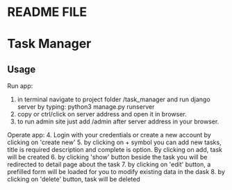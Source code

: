 # README FILE

# Task Manager

## Usage

Run app:
1. in terminal navigate to project folder /task_manager and run django server by typing: python3 manage.py runserver
2. copy or ctrl/click on server address and open it in browser.
3. to run admin site just add /admin after server address in your browser.

Operate app:
4. Login with your credentials or create a new account by clicking on 'create new'
5. by clicking on + symbol you can add new tasks, title is required description and complete is option. By clicking on add, task will be created
6. by clicking 'show' button beside the task you will be redirected to detail page about the task
7. by clicking on 'edit' button, a prefilled form will be loaded for you to modify existing data in the dask
8. by clicking on 'delete' button, task will be deleted


